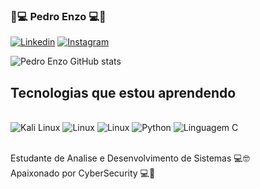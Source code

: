 ### 👾💻 Pedro Enzo 💻👾

[![Linkedin](    https://img.shields.io/badge/LinkedIn-0077B5?style=for-the-badge&logo=linkedin&logoColor=white)](www.linkedin.com/in/pedro-enzo-117a4a302) [![Instagram](https://img.shields.io/badge/Instagram-E4405F?style=for-the-badge&logo=instagram&logoColor=white)](https://www.instagram.com/pedro_luna86)

![Pedro Enzo GitHub stats](https://github-readme-stats.vercel.app/api?username=PedroProgramador86&show_icons=true&theme=dark)

## Tecnologias que estou aprendendo

<div style="display: inline_block"><br/>
<img alt="Kali Linux" src="https://img.shields.io/badge/Kali_Linux-557C94?style=for-the-badge&logo=kali-linux&logoColor=white" /> 
<img alt="Linux" src="https://img.shields.io/badge/Linux-FCC624?style=for-the-badge&logo=linux&logoColor=black" />
<img alt="Linux" src="https://img.shields.io/badge/Shell_Script-121011?style=for-the-badge&logo=gnu-bash&logoColor=white" />
<img alt="Python" src="https://img.shields.io/badge/Python-3776AB?style=for-the-badge&logo=python&logoColor=white" />
<img alt="Linguagem C" src="https://img.shields.io/badge/C-00599C?style=for-the-badge&logo=c&logoColor=white" /><br/><br/>

Estudante de Analise e Desenvolvimento de Sistemas 💻🤓<br/>
Apaixonado por CyberSecurity 💻👾

